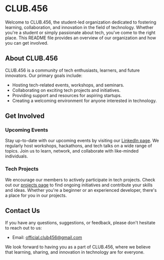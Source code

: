 
# CLUB.456 

Welcome to CLUB.456, the student-led organization dedicated to fostering learning, collaboration, and innovation in the field of technology. Whether you're a student or simply passionate about tech, you've come to the right place. This README file provides an overview of our organization and how you can get involved.

## About CLUB.456

CLUB.456 is a community of tech enthusiasts, learners, and future innovators. Our primary goals include:

- Hosting tech-related events, workshops, and seminars.
- Collaborating on exciting tech projects and initiatives.
- Providing support and resources for aspiring startups.
- Creating a welcoming environment for anyone interested in technology.

## Get Involved

### Upcoming Events

Stay up-to-date with our upcoming events by visiting our [LinkedIn page](https://www.club456.org/events](https://www.linkedin.com/company/club-456/)). We regularly host workshops, hackathons, and tech talks on a wide range of topics. Join us to learn, network, and collaborate with like-minded individuals.

### Tech Projects

We encourage our members to actively participate in tech projects. Check out our [projects page](https://www.club456.org/projects) to find ongoing initiatives and contribute your skills and ideas. Whether you're a beginner or an experienced developer, there's a place for you in our projects.

## Contact Us

If you have any questions, suggestions, or feedback, please don't hesitate to reach out to us:

- Email: official.club456@gmail.com

We look forward to having you as a part of CLUB.456, where we believe that learning, sharing, and innovation in technology are for everyone.
